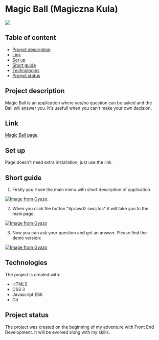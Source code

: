 # Magic Ball (Magiczna Kula)
![](https://raw.githubusercontent.com/nataliyasoyko/MagicBall/master/images/share.png)

## Table of content
* [Project description](#project-description)
* [Link](#link)
* [Set up](#set-up)
* [Short guide](#short-guide)
* [Technologies](#technologies)
* [Project status](#project-status)

## Project description
Magic Ball is an application where yes/no question can be asked and the Ball will answer you. 
It's usefull when you can't make your own decision.

## Link

[Magic Ball page](https://nataliyasoyko.github.io/MagicBall/).

## Set up

Page doesn't need extra installation, just use the link.

## Short guide

1. Firstly you'll see the main menu with short description of application.

[![Image from Gyazo](https://i.gyazo.com/cec13762a98aced8025c65bb4e018bce.png)](https://gyazo.com/cec13762a98aced8025c65bb4e018bce).

2. When you click the button "Sprawdź swój los" it will take you to the main page.

[![Image from Gyazo](https://i.gyazo.com/a2206248da8bed302495ed5215f4c277.png)](https://gyazo.com/a2206248da8bed302495ed5215f4c277)

3. Now you can ask your question and get an answer.
Please find the demo version:

[![Image from Gyazo](https://i.gyazo.com/2b55d55d7d9a126610d033bf435a267d.gif)](https://gyazo.com/2b55d55d7d9a126610d033bf435a267d)

## Technologies

The project is created with:

- HTML5
- CSS 3
- Javascript ES6
- Git

## Project status
The project was created on the beginning of my adventure with Front End Development.
It will be evolved along with my skills.
